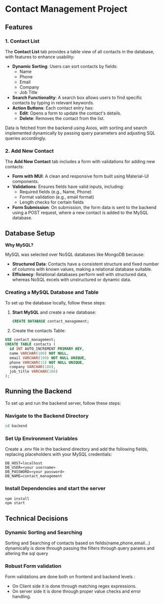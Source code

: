 # Contact Management Project

## Features

### 1. Contact List

The **Contact List** tab provides a table view of all contacts in the database, with features to enhance usability:

- **Dynamic Sorting**: Users can sort contacts by fields:
  - Name
  - Phone
  - Email
  - Company
  - Job Title
- **Search Functionality**: A search box allows users to find specific contacts by typing in relevant keywords.
- **Action Buttons**: Each contact entry has:
  - **Edit**: Opens a form to update the contact's details.
  - **Delete**: Removes the contact from the list.
  
Data is fetched from the backend using Axios, with sorting and search implemented dynamically by passing query parameters and adjusting SQL queries accordingly.

### 2. Add New Contact

The **Add New Contact** tab includes a form with validations for adding new contacts:

- **Form with MUI**: A clean and responsive form built using Material-UI components.
- **Validations**: Ensures fields have valid inputs, including:
  - Required fields (e.g., Name, Phone)
  - Format validation (e.g., email format)
  - Length checks for certain fields
- **Form Submission**: On submission, the form data is sent to the backend using a POST request, where a new contact is added to the MySQL database.

## Database Setup

**Why MySQL?**

MySQL was selected over NoSQL databases like MongoDB because:
 - **Structured Data**: Contacts have a consistent structure and fixed number of columns with known values, making a relational database suitable.
 - **Efficiency**: Relational databases perform well with structured data, whereas NoSQL excels with unstructured or dynamic data.

### Creating a MySQL Database and Table

To set up the database locally, follow these steps:

1. **Start MySQL** and create a new database:

   ```sql
   CREATE DATABASE contact_management;
2. Create the contacts Table:

```sql
USE contact_management;
CREATE TABLE contacts (
  id INT AUTO_INCREMENT PRIMARY KEY,
  name VARCHAR(100) NOT NULL,
  email VARCHAR(100) NOT NULL UNIQUE,
  phone VARCHAR(15) NOT NULL UNIQUE,
  company VARCHAR(100),
  job_title VARCHAR(100)
);
```

## Running the Backend

To set up and run the backend server, follow these steps:

### Navigate to the Backend Directory

```bash
cd backend
```
### Set Up Environment Variables
Create a .env file in the backend directory and add the following fields, replacing placeholders with your MySQL credentials:

```env
DB_HOST=localhost
DB_USER=<your username>
DB_PASSWORD=<your password>
DB_NAME=contact_management
```
### Install Dependencies and start the server
```bash
npm install
npm start
```
## Technical Decisions

 ### Dynamic Sorting and Searching
 Sorting and Searching of contacts based on feilds(name,phone,email...) dynamically is done through passing the filters through query params and altering the sql query

  ### Robust Form validation
 Form validations are done both on frontend and backend levels :
  - On Client side it is done through matching regex expressions.
  - On server side it is done through proper value checks and error handling.



